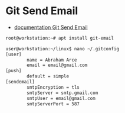 # Git Send Email

- [documentation Git Send Email](https://git-scm.com/docs/git-send-email)

```sh
root@workstation:~# apt install git-email
```

```sh
user@workstation:~/linux$ nano ~/.gitconfig
[user]
        name = Abraham Arce
        email = email@gmail.com
[push]
        default = simple
[sendemail]
        smtpEncryption = tls
        smtpServer = smtp.gmail.com
        smtpUser = email@gmail.com
        smtpServerPort = 587
```